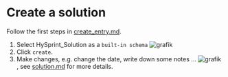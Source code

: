 # Create a solution

Follow the first  steps in [create_entry.md](create_entry.md).

1. Select HySprint_Solution as a `built-in schema` ![grafik](https://github.com/RoteKekse/nomad-hysprint/assets/36420750/9caff25d-4ac9-43e3-b153-664dd1ac845f)
2. Click `create`.
3. Make changes, e.g. change the date, write down some notes ... ![grafik](https://github.com/RoteKekse/nomad-hysprint/assets/36420750/9cfcea90-6711-481c-b559-1c935bfbba75), see [solution.md](../references/solution.md) for more details.


